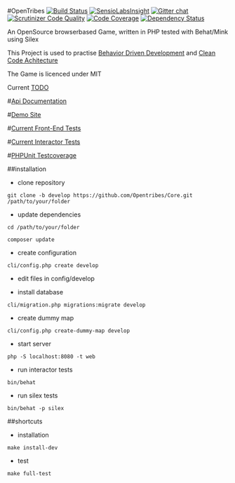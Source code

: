 #OpenTribes
[![Build Status](https://travis-ci.org/Opentribes/Core.png?branch=develop)](https://travis-ci.org/Opentribes/Core)
[![SensioLabsInsight](https://insight.sensiolabs.com/projects/00a44706-0e89-488a-98c8-aaad7e12eeca/mini.png)](https://insight.sensiolabs.com/projects/00a44706-0e89-488a-98c8-aaad7e12eeca)
[![Gitter chat](https://badges.gitter.im/Opentribes/Core.png)](https://gitter.im/Opentribes/Core)
[![Scrutinizer Code Quality](https://scrutinizer-ci.com/g/Opentribes/Core/badges/quality-score.png?s=ef00254db3e6d7f4f0ea5007205f690151d2ef03)](https://scrutinizer-ci.com/g/Opentribes/Core/)
[![Code Coverage](https://scrutinizer-ci.com/g/Opentribes/Core/badges/coverage.png?s=ae06a82506ed6ad480ae433aecce370de868e3dd)](https://scrutinizer-ci.com/g/Opentribes/Core/)
[![Dependency Status](https://www.versioneye.com/user/projects/5357cd3cfe0d0783dc00005a/badge.png)](https://www.versioneye.com/user/projects/5357cd3cfe0d0783dc00005a)


An OpenSource browserbased Game, written in PHP tested with Behat/Mink using Silex

This Project is used to practise [Behavior Driven Development](http://de.wikipedia.org/wiki/Behavior_Driven_Development) and [Clean Code Achitecture](http://blog.8thlight.com/uncle-bob/2012/08/13/the-clean-architecture.html)

The Game is licenced under MIT 

Current [TODO](https://github.com/Opentribes/Core/issues?direction=asc&labels=TODO&milestone=1&page=1&sort=created&state=open)

#[Api Documentation](http://opentribes.github.io/API/)

#[Demo Site](http://ot.blackscorp.de/)

#[Current Front-End Tests](http://opentribes.github.io/API/report-silex.html)

#[Current Interactor Tests](http://opentribes.github.io/API/report.html)

#[PHPUnit Testcoverage](http://opentribes.github.io/API/coverage/)

##installation

- clone repository

`git clone -b develop https://github.com/Opentribes/Core.git /path/to/your/folder`

- update dependencies

`cd /path/to/your/folder`

`composer update`

- create configuration

`cli/config.php create develop`

- edit files in config/develop

- install database

`cli/migration.php migrations:migrate develop`

- create dummy map

`cli/config.php create-dummy-map develop`

- start server

`php -S localhost:8080 -t web`

- run interactor tests

`bin/behat`

- run silex tests

`bin/behat -p silex`

##shortcuts

- installation

`make install-dev`

- test

`make full-test`
